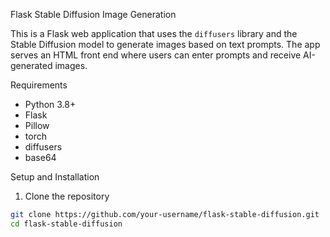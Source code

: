 Flask Stable Diffusion Image Generation

This is a Flask web application that uses the `diffusers` library and the Stable Diffusion model to generate images based on text prompts. The app serves an HTML front end where users can enter prompts and receive AI-generated images.

 Requirements

- Python 3.8+
- Flask
- Pillow
- torch
- diffusers
- base64

 Setup and Installation

 1. Clone the repository

```bash
git clone https://github.com/your-username/flask-stable-diffusion.git
cd flask-stable-diffusion
